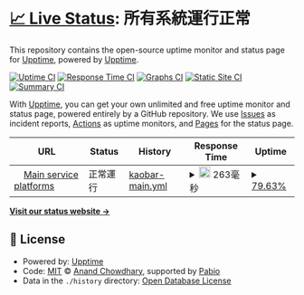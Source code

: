 # [📈 Live Status](https://upptime.github.io/upptime): <!--live status--> **所有系統運行正常**

This repository contains the open-source uptime monitor and status page for [Upptime](https://upptime.js.org), powered by [Upptime](https://github.com/upptime/upptime).

[![Uptime CI](https://github.com/kaobar00124/StatusPage/workflows/Uptime%20CI/badge.svg)](https://github.com/kaobar00124/StatusPage/actions?query=workflow%3A%22Uptime+CI%22)
[![Response Time CI](https://github.com/kaobar00124/StatusPage/workflows/Response%20Time%20CI/badge.svg)](https://github.com/kaobar00124/StatusPage/actions?query=workflow%3A%22Response+Time+CI%22)
[![Graphs CI](https://github.com/kaobar00124/StatusPage/workflows/Graphs%20CI/badge.svg)](https://github.com/kaobar00124/StatusPage/actions?query=workflow%3A%22Graphs+CI%22)
[![Static Site CI](https://github.com/kaobar00124/StatusPage/workflows/Static%20Site%20CI/badge.svg)](https://github.com/kaobar00124/StatusPage/actions?query=workflow%3A%22Static+Site+CI%22)
[![Summary CI](https://github.com/kaobar00124/StatusPage/workflows/Summary%20CI/badge.svg)](https://github.com/kaobar00124/StatusPage/actions?query=workflow%3A%22Summary+CI%22)

With [Upptime](https://upptime.js.org), you can get your own unlimited and free uptime monitor and status page, powered entirely by a GitHub repository. We use [Issues](https://github.com/upptime/upptime/issues) as incident reports, [Actions](https://github.com/kaobar00124/StatusPage/actions) as uptime monitors, and [Pages](https://upptime.github.io/upptime) for the status page.

<!--start: status pages-->
<!-- This summary is generated by Upptime (https://github.com/upptime/upptime) -->
<!-- Do not edit this manually, your changes will be overwritten -->
<!-- prettier-ignore -->
| URL | Status | History | Response Time | Uptime |
| --- | ------ | ------- | ------------- | ------ |
| <img alt="" src="https://icons.duckduckgo.com/ip3/kaobar.godofsoul.com.ico" height="13"> [Main service platforms](https://kaobar.godofsoul.com) | 正常運行 | [kaobar-main.yml](https://github.com/kaobar00124/StatusPage/commits/HEAD/history/kaobar-main.yml) | <details><summary><img alt="Response time graph" src="./graphs/kaobar-main/response-time-week.png" height="20"> 263毫秒</summary><br><a href="https://status.kaobar.godofsoul.com/history/kaobar-main"><img alt="Response time 263" src="https://img.shields.io/endpoint?url=https%3A%2F%2Fraw.githubusercontent.com%2Fkaobar00124%2FStatusPage%2FHEAD%2Fapi%2Fkaobar-main%2Fresponse-time.json"></a><br><a href="https://status.kaobar.godofsoul.com/history/kaobar-main"><img alt="24-hour response time 263" src="https://img.shields.io/endpoint?url=https%3A%2F%2Fraw.githubusercontent.com%2Fkaobar00124%2FStatusPage%2FHEAD%2Fapi%2Fkaobar-main%2Fresponse-time-day.json"></a><br><a href="https://status.kaobar.godofsoul.com/history/kaobar-main"><img alt="7-day response time 263" src="https://img.shields.io/endpoint?url=https%3A%2F%2Fraw.githubusercontent.com%2Fkaobar00124%2FStatusPage%2FHEAD%2Fapi%2Fkaobar-main%2Fresponse-time-week.json"></a><br><a href="https://status.kaobar.godofsoul.com/history/kaobar-main"><img alt="30-day response time 263" src="https://img.shields.io/endpoint?url=https%3A%2F%2Fraw.githubusercontent.com%2Fkaobar00124%2FStatusPage%2FHEAD%2Fapi%2Fkaobar-main%2Fresponse-time-month.json"></a><br><a href="https://status.kaobar.godofsoul.com/history/kaobar-main"><img alt="1-year response time 263" src="https://img.shields.io/endpoint?url=https%3A%2F%2Fraw.githubusercontent.com%2Fkaobar00124%2FStatusPage%2FHEAD%2Fapi%2Fkaobar-main%2Fresponse-time-year.json"></a></details> | <details><summary><a href="https://status.kaobar.godofsoul.com/history/kaobar-main">79.63%</a></summary><a href="https://status.kaobar.godofsoul.com/history/kaobar-main"><img alt="All-time uptime 79.63%" src="https://img.shields.io/endpoint?url=https%3A%2F%2Fraw.githubusercontent.com%2Fkaobar00124%2FStatusPage%2FHEAD%2Fapi%2Fkaobar-main%2Fuptime.json"></a><br><a href="https://status.kaobar.godofsoul.com/history/kaobar-main"><img alt="24-hour uptime 79.63%" src="https://img.shields.io/endpoint?url=https%3A%2F%2Fraw.githubusercontent.com%2Fkaobar00124%2FStatusPage%2FHEAD%2Fapi%2Fkaobar-main%2Fuptime-day.json"></a><br><a href="https://status.kaobar.godofsoul.com/history/kaobar-main"><img alt="7-day uptime 79.63%" src="https://img.shields.io/endpoint?url=https%3A%2F%2Fraw.githubusercontent.com%2Fkaobar00124%2FStatusPage%2FHEAD%2Fapi%2Fkaobar-main%2Fuptime-week.json"></a><br><a href="https://status.kaobar.godofsoul.com/history/kaobar-main"><img alt="30-day uptime 79.63%" src="https://img.shields.io/endpoint?url=https%3A%2F%2Fraw.githubusercontent.com%2Fkaobar00124%2FStatusPage%2FHEAD%2Fapi%2Fkaobar-main%2Fuptime-month.json"></a><br><a href="https://status.kaobar.godofsoul.com/history/kaobar-main"><img alt="1-year uptime 79.63%" src="https://img.shields.io/endpoint?url=https%3A%2F%2Fraw.githubusercontent.com%2Fkaobar00124%2FStatusPage%2FHEAD%2Fapi%2Fkaobar-main%2Fuptime-year.json"></a></details>

<!--end: status pages-->

[**Visit our status website →**](https://upptime.github.io/upptime)

## 📄 License

- Powered by: [Upptime](https://github.com/upptime/upptime)
- Code: [MIT](./LICENSE) © [Anand Chowdhary](https://anandchowdhary.com), supported by [Pabio](https://pabio.com)
- Data in the `./history` directory: [Open Database License](https://opendatacommons.org/licenses/odbl/1-0/)
